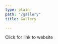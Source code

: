 ```yaml
---
type: plain
path: "/gallery"
title: Gallery

---
```

<div class="row">

<div clas="col-md-4>

</div>

<p>If you want to see more pictures: <a href="https://www.facebook.com/internationallyonmun">Click for link to website</a></p>

</div>